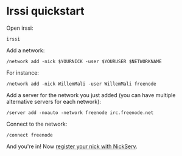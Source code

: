 # Irssi quickstart #

Open irssi:

    irssi

Add a network:

    /network add -nick $YOURNICK -user $YOURUSER $NETWORKNAME

For instance:

    /network add -nick WillemMali -user WillemMali freenode

Add a server for the network you just added (you can have multiple alternative servers for each network):

    /server add -noauto -network freenode irc.freenode.net

Connect to the network:

    /connect freenode

And you're in! Now [register your nick with NickServ](../NickServ-quickstart.md).
